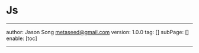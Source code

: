 # Js
---
author: Jason Song <metaseed@gmail.com>
version: 1.0.0
tag: []
subPage: []
enable: [toc]

---

